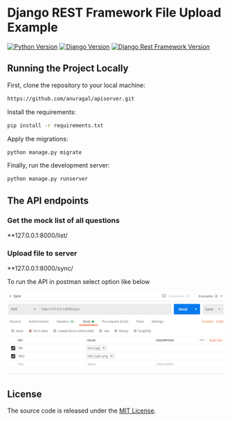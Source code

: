 # Django REST Framework File Upload Example

[![Python Version](https://img.shields.io/badge/python-3.7-brightgreen.svg)](https://python.org)
[![Django Version](https://img.shields.io/badge/django-3.0-brightgreen.svg)](https://djangoproject.com)
[![Django Rest Framework Version](https://img.shields.io/badge/djangorestframework-3.11-brightgreen.svg)](https://www.django-rest-framework.org/)

## Running the Project Locally

First, clone the repository to your local machine:

```bash
https://github.com/anuragal/apiserver.git
```

Install the requirements:

```bash
pip install -r requirements.txt
```

Apply the migrations:

```bash
python manage.py migrate
```

Finally, run the development server:

```bash
python manage.py runserver
```

## The API endpoints 

### Get the mock list of all questions
**127.0.0.1:8000/list/

### Upload file to server
**127.0.0.1:8000/sync/

To run the API in postman select option like below

![](https://github.com/anuragal/apiserver/blob/master/readme_images/postman_sync.png)

## License

The source code is released under the [MIT License](https://github.com/sibtc/drf-jwt-example/blob/master/LICENSE).
